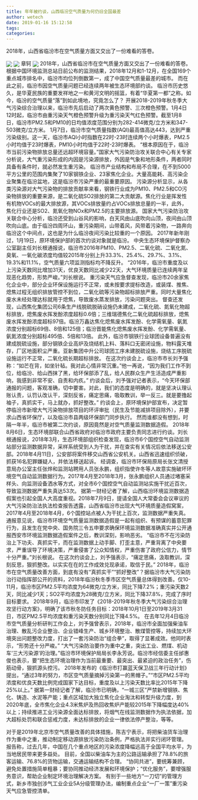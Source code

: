 ```yaml
---
title: 年年被约谈，山西临汾空气质量为何仍旧全国最差
author: wetech
date: 2019-01-16 15:12:58
tags: 
categories: 
---
```

2018年，山西省临汾市在空气质量方面又交出了一份难看的答卷。
<!-- more -->
<img align="center" border="0" src="https://imgcdn.yicai.com/uppics/images/2019/01/cc30f161757d4c6c63d8c2d567a6abe0.jpg" />
<img align="center" border="0" src="https://imgcdn.yicai.com/uppics/images/2019/01/37aecdf3256b55b0ba00ef5d09710ced.jpg" />
章轲
<img align="center" border="0" src="https://imgcdn.yicai.com/uppics/images/2019/01/1e6df859bc0494848205f57dd64d285c.jpg" />
2018年，山西省临汾市在空气质量方面又交出了一份难看的答卷。
根据中国环境监测总站日前公布的监测结果，2018年12月和1-12月，在全国169个重点城市排名中，临汾市均位列倒数第一，成了中国空气质量最差的城市。
而在此之前，临汾市因空气质量问题已经连续两年被生态环境部约谈。
临汾市历史悠久，是华夏民族的重要发祥地之一和黄河文明的摇篮，有着“华夏第一都”之称。如今，临汾的空气质量“落”到如此境地，究竟怎么了？
开展2018-2019年秋冬季大气污染综合治理以来，临汾市先后启动了两次黄色预警、三次橙色预警。1月4日12时起，临汾市由重污染天气橙色预警升级为重污染天气红色预警。截至1月8日，临汾市PM2.5和PM10的日均值浓度范围分别为282-414微克/立方米和347-503微克/立方米。
1月7日，临汾市空气质量指数(AQI)最高值高达443，达到严重污染级别。这一天，临汾市AQI小时指数在22时-23时连续两个小时爆表，PM2.5小时均值于23时爆表，PM10小时均值于22时-23时爆表。
“根本原因在于，临汾市当前污染物排放总量还远超环境容量。”国家大气污染防治攻关联合中心有关专家分析说，大气重污染形成的内因是污染源排放，外因是气象和地形条件，两者同时具备有条件时，就必然发生重污染。
临汾市产业结构和布局不合理，在不到5000平方公里的范围内集聚了10家钢铁企业、23家焦化企业。大量高能耗、高污染企业聚集在临汾盆地，这是临汾市污染严重的最重要原因。
污染源分析显示，从各类污染源对大气污染物的排放贡献率来看，钢铁行业成为PM10、PM2.5和CO污染物排放的重要来源，是二氧化硫SO2排放的第二大贡献源。焦化行业是挥发性有机物VOCs的最大排放源，其VOCs排放量约占VOCs排放总量的一半，此外，焦化行业还是SO2、氮氧化物NOx和PM2.5的主要排放源。
国家大气污染防治攻关联合中心分析，临汾还受到山谷风的影响，白天风由山底吹向山顶，夜间由山顶吹向山底。由于临汾四周环山，重污染期间，山带着风，风带着污染物，一路奔向临汾这个中间点，这也是为什么临汾夜间污染比较重的一个原因。
2017年新年刚过，1月19日，原环境保护部的首次约谈对象就是临汾。
中央生态环境保护督察办公室副主任刘长根通报说，临汾市2016年PM10、PM2.5、二氧化硫、二氧化氮、臭氧、一氧化碳浓度均值较2015年分别上升33.3%、25.4%、29.7%、3.1%、19.3%和11.1%，空气质量六项监测指标均不降反升。
“2016年，临汾市重度及以上污染天数同比增加31天，优良天数同比减少22天，大气环境质量已连续两年呈现恶化趋势，形势严峻。”刘长根说。
重污染天气应急督查发现，临汾市20余家焦化企业中，部分企业环保设施运行不正常，或未按要求提标改造，或装煤、推焦、熄焦过程无组织排放管控不到位，二氧化硫等污染物超标排放严重。同时大量焦化废水未经处理达标就用于熄焦，导致废水蒸发排放，污染问题突出。
督查还发现，山西焦化集团公司6条生产线脱硫脱硝设施仍未建成，二氧化硫、氮氧化物超标排放，熄焦废水挥发酚浓度超标0.6倍；三维瑞德焦化二氧化硫超标排放，熄焦废水挥发酚浓度超标97倍。临汾万鑫达焦化熄焦废水挥发酚、化学需氧量、氨氮浓度分别超标69倍、8倍和125倍；临汾晋能焦化熄焦废水挥发酚、化学需氧量、氨氮浓度分别超标495倍、5倍和13倍。
此外，临汾市钢铁行业球团设备普遍没有建成脱硫设施，部分钢铁企业高炉及烧结机上料、落料口无密闭设施，物料露天堆存，厂区地面积尘严重。亚新集团中升公司球团工序未建脱硫设施，烧结工序脱硫设施运行不正常，二氧化硫长期超标排放。
在这次约谈会上，临汾市市长刘予强称：“如芒在背，如坐针毡。我对此心情非常沉重。”他一再说，“因为我们工作不到位，给临汾、给山西抹了黑，给环保部添了乱，给人民群众生产生活造成严重影响，我感到非常不安、自责和内疚。”
约谈会后，刘予强对记者表示，“今天环保部通报的问题，客观准确，切中要害。对此，我们的态度是明确的，就是坚决认理认账认责，认罚认改认干，深刻反省，痛定思痛，吸取教训，举一反三。就是要撸起袖子，真抓实干，马上就办，抓好整改。”
约谈会上，原环境保护部宣布，决定暂停临汾市新增大气污染物排放项目的环评审批（民生及节能减排项目除外），并要求山西省环保厅，以及临汾市县两级环保部门同步执行。
然而谁都没有想到，时隔一年半，临汾市被第二次约谈，原因竟然是对空气质量监测数据造假。
2018年8月6日，生态环境部联合山西省政府对临汾市政府主要负责同志进行约谈。刘长根通报说，2018年3月，生态环境部组织检查发现，临汾市6个国控空气自动监测站部分监测数据异常，采样系统受到人为干扰，并在查实有关情况后依法移送公安部。2018年4月11日，公安部将案件移交山西省公安机关。山西省迅速组织侦破，抓获16名犯罪嫌疑人，并依法移送起诉。
经调查，临汾市环保局原局长张文清授意局办公室主任张烨和监测站聘用人员张永鹏，组织指使许冬等人故意实施破坏环境空气自动监测数据行为。2017年4月至2018年3月，张永鹏组织人员通过堵塞采样头、向监测设备洒水等方式，对全市6个国控空气自动监测站实施干扰近百次，导致监测数据严重失真达53次。
据第一财经记者了解，山西临汾环境监测数据造假案也引起全国人大高度重视。2018年7月9日，提请全国人大常委会会议审议的大气污染防治法执法检查报告透露，山西省临汾市出现大气环境质量造假窝案，2017年4月至2018年4月，6个国控站点被人为干扰上百次，监测数据严重失真。
通报意见说，临汾市环境空气质量监测数据造假是一起有组织、有预谋的蓄意犯罪行为，且发生在党中央、国务院三令五申要求确保环境监测数据准确真实并公开通报西安市环境监测数据造假案件之后，教训深刻，影响恶劣。
“临汾市不在污染防治上下功夫、真抓实干，而在监测数据上动手脚、打歪主意，严重背离了中央要求，严重误导了环境决策，严重侵害了公众知情权，严重伤害了政府公信力，情节十分严重。”刘长根说。
在这次约谈会上，刘予强表示，“痛定思痛，汲取教训，深刻反思，狠抓整改。以实实在在的工作成效兑现承诺，取信于民。”
2018年，临汾市在空气质量改善方面，到底有没有“真抓实干”“抓好整改”？据临汾市大气污染防治行动指挥部公开的资料，2018年临汾秋冬季市区空气质量总体得到改善。仅10-11月，临汾市区PM2.5平均浓度为64微克/立方米，同比下降7.2%；重污染天数2天，同比减少1天；SO2平均浓度为28微克/立方米，同比下降37.8%，完成了序时目标要求。
2018年9月，临汾市印发了《2018-2019年秋冬季大气污染综合治理攻坚行动方案》，明确了该市秋冬防任务目标：2018年10月1日至2019年3月31日，市区PM2.5平均浓度和重污染天数分别同比下降4.5%。
在去年12月4日临汾市空气质量分析研判工作会上，刘予强曾表示，2018年，临汾市全面加强柴油车治理、散乱污企业整治、企业错峰生产、城乡环境整治、散煤管控等，持续加大环境突出问题整改力度，打出了一套污染防治“组合拳”，取得了显著成效。他同时表示，“形势还十分严峻。”
“大气污染防治要作为重中之重，突出工业、燃煤、机动车‘三大污染源’的治理。”临汾市环境保护局局长李永芳说。临汾市经信委主任邰惠俊也表示，要“把生态环境治理作为当前最重要、最突出、最紧迫的政治任务”，伤筋动骨，狠抓源头控污。
2018年发布的《临汾市打赢蓝天保卫战三年行动计划》提出，“通过3年的努力，市区空气质量摘掉污染第一的黑帽子。”“市区PM2.5平均浓度和优良天数比例完成国家下达目标，重度及以上污染天数比率比2015年下降25%以上。”
据第一财经记者了解，临汾市已明确，“一城三区”严禁新增钢铁、焦化、铸造、水泥等产能；重点区域加大独立焦化企业淘汰和转型升级力度，到2020年底，全市焦化企业4.3米焦炉及热回收焦炉产能较2015年下降幅度达40%以上；持续推进工业污染源全面达标排放，将烟气在线监测数据作为执法依据，加大超标处罚和联合惩戒力度，未达标排放的企业一律依法停产整治，等等。
 
 
对于是2019年北京市空气质量改善的具体措施，陈吉宁表示，将把柴油货车治理作为重中之重，推动制定移动源排放污染防治条例，严格执法并实行闭环管理。
报告称，过去几年，中国在几个重点地区的污染浓度降幅远高于全国平均水平，为当地居民带来更多益处。
目前，全国以柴油车为主的公路运输承担了78.8%的旅客运输、76.8%的货物运输，交通运输结构不合理。
“协同共进”，要统筹兼顾，避免处置措施简单粗暴；要协同推动经济发展和环境保护；“优化服务”，要增强服务意识，帮助企业制定环境治理解决方案。
有别于一些地方“一刀切”的管理方式，新乡市独创涉气工业企业5A分级管理办法，编制重点企业“一厂一策”重污染天气应急管控清单。
